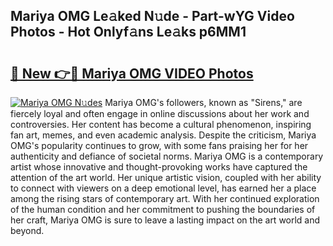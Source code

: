 ## Mariya OMG Le𝚊ked N𝚞de - Part-wYG Video Photos - Hot Onlyf𝚊ns Le𝚊ks p6MM1

# <h2><a href="http://ab64549.deff.icu/?id=Mariya+OMG">🔗 New 👉🔴 Mariya OMG VIDEO Photos</a></h2>

[![Mariya OMG N𝚞des](https://i.imgur.com/rIISA9y.gif)](http://ab64549.deff.icu/?id=Mariya+OMG)
Mariya OMG's followers, known as "Sirens," are fiercely loyal and often engage in online discussions about her work and controversies. Her content has become a cultural phenomenon, inspiring fan art, memes, and even academic analysis. Despite the criticism, Mariya OMG's popularity continues to grow, with some fans praising her for her authenticity and defiance of societal norms. Mariya OMG is a contemporary artist whose innovative and thought-provoking works have captured the attention of the art world. Her unique artistic vision, coupled with her ability to connect with viewers on a deep emotional level, has earned her a place among the rising stars of contemporary art. With her continued exploration of the human condition and her commitment to pushing the boundaries of her craft, Mariya OMG is sure to leave a lasting impact on the art world and beyond.
